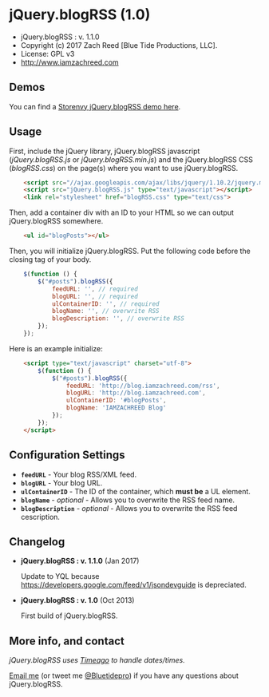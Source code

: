 # jQuery.blogRSS (1.0)

* jQuery.blogRSS : v. 1.1.0
* Copyright (c) 2017 Zach Reed [Blue Tide Productions, LLC].
* License: GPL v3
* http://www.iamzachreed.com

## Demos

You can find a [Storenvy jQuery.blogRSS demo here](http://bluetidetest.storenvy.com/blog).

## Usage

First, include the jQuery library, jQuery.blogRSS javascript (<em>jQuery.blogRSS.js</em> or <em>jQuery.blogRSS.min.js</em>) and the jQuery.blogRSS CSS (<em>blogRSS.css</em>) on the page(s) where you want to use jQuery.blogRSS.

```html
	<script src="//ajax.googleapis.com/ajax/libs/jquery/1.10.2/jquery.min.js"></script>
	<script src="jQuery.blogRSS.js" type="text/javascript"></script>
	<link rel="stylesheet" href="blogRSS.css" type="text/css">
```

Then, add a container div with an ID to your HTML so we can output jQuery.blogRSS somewhere.

```html
	<ul id="blogPosts"></ul>
```

Then, you will initialize jQuery.blogRSS. Put the following code before the closing tag of your body.

```js
	$(function () {
		$("#posts").blogRSS({
			feedURL: '', // required
			blogURL: '', // required
			ulContainerID: '', // required
			blogName: '', // overwrite RSS
			blogDescription: '', // overwrite RSS
		});
	});
```

Here is an example initialize:

```html
	<script type="text/javascript" charset="utf-8">
		$(function () {
			$("#posts").blogRSS({
				feedURL: 'http://blog.iamzachreed.com/rss',
				blogURL: 'http://blog.iamzachreed.com',
				ulContainerID: '#blogPosts',
				blogName: 'IAMZACHREED Blog'
			});
		});
	</script>
```

## Configuration Settings

*   **`feedURL`** - Your blog RSS/XML feed.
*   **`blogURL`** - Your blog URL.
*   **`ulContainerID`** - The ID of the container, which **must be** a UL element.
*   **`blogName`** - *optional* - Allows you to overwrite the RSS feed name.
*   **`blogDescription`** - *optional* - Allows you to overwrite the RSS feed cescription.

## Changelog

*   **jQuery.blogRSS : v. 1.1.0** (Jan 2017)

    Update to YQL because https://developers.google.com/feed/v1/jsondevguide is depreciated.

*   **jQuery.blogRSS : v. 1.0** (Oct 2013)

    First build of jQuery.blogRSS.

## More info, and contact
 *jQuery.blogRSS uses [Timeago](http://timeago.yarp.com/) to handle dates/times.*

[Email me](mailto:zreed@bluetideproductions.com) (or tweet me [@Bluetidepro](https://twitter.com/#!/bluetidepro)) if you have any questions about jQuery.blogRSS.
